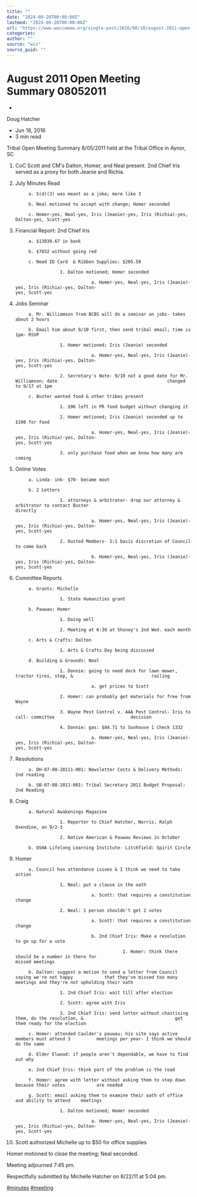 ```yaml
---
title: ""
date: "2024-09-28T00:00:00Z"
lastmod: "2024-09-28T00:00:00Z"
url: "https://www.waccamaw.org/single-post/2016/08/10/august-2011-open-meeting-summary-08052011"
categories:
author: ""
source: "wix"
source_guid: ""
---
```


# August 2011 Open Meeting Summary 08052011

-

Doug Hatcher
- Jun 18, 2016
- 3 min read

Tribal Open Meeting Summary 8/05/2011 held at the Tribal Office in Aynor, SC

1. CoC Scott and CM's Dalton, Homer, and Neal present. 2nd Chief Iris served as a proxy for both Jeanie and Richia.

2. July Minutes Read

            a. 5(d)(3) was meant as a joke; more like 3

            b. Neal motioned to accept with change; Homer seconded

            c. Homer-yes, Neal-yes, Iris (Jeanie)-yes, Iris (Richia)-yes, Dalton-yes, Scott-yes

3. Financial Report: 2nd Chief Iris

            a. $13039.67 in bank

            b. $7032 without going red

            c. Need ID Card  & Ribbon Supplies: $205.50

                        1. Dalton motioned; Homer seconded

                                    a. Homer-yes, Neal-yes, Iris (Jeanie)-yes, Iris (Richia)-yes, Dalton-                                          yes, Scott-yes

4. Jobs Seminar

            a. Mr. Williamson from BCBS will do a seminar on jobs- takes about 2 hours

            b. Email him about 9/10 first, then send tribal email; time is 1pm- RSVP

                        1. Homer motioned; Iris (Jeanie) seconded

                                    a. Homer-yes, Neal-yes, Iris (Jeanie)-yes, Iris (Richia)-yes, Dalton-                                          yes, Scott-yes

                        2. Secretary's Note- 9/10 not a good date for Mr. Williamson; date                                          changed to 9/17 at 1pm

            c. Buster wanted food & other tribes present

                        1. $96 left in PR food budget without changing it

                        2. Homer motioned; Iris (Jeanie) seconded up to $100 for food

                                    a. Homer-yes, Neal-yes, Iris (Jeanie)-yes, Iris (Richia)-yes, Dalton-                                          yes, Scott-yes

                        3. only purchase food when we know how many are coming

5. Online Votes

            a. Linda- ink- $70- became moot

            b. 2 Letters

                        1. attorneys & arbitrator- drop our attorney & arbitrator to contact Buster                                 directly

                                    a. Homer-yes, Neal-yes, Iris (Jeanie)-yes, Iris (Richia)-yes, Dalton-                                          yes, Scott-yes

                        2. Ousted Members- 1:1 basis discretion of Council to come back

                                    b. Homer-yes, Neal-yes, Iris (Jeanie)-yes, Iris (Richia)-yes, Dalton-                                          yes, Scott-yes

6. Committee Reports

            a. Grants: Michelle

                        1. State Humanities grant

            b. Pauwau: Homer

                        1. Doing well

                        2. Meeting at 6:30 at Shoney's 2nd Wed. each month

            c. Arts & Crafts: Dalton

                        1. Arts & Crafts Day being discussed

            d. Building & Grounds: Neal

                        1. Donnie: going to need deck for lawn mower, tractor tires, step, &                              railing

                                    a. get prices to Scott

                        2. Homer: can probably get materials for free from Wayne

                        3. Wayne Pest Control v. AAA Pest Control- Iris to call- committee                             decision

                        4. Donnie: gas: $84.71 to Sunhouse 1 Check 1332

                                    a. Homer-yes, Neal-yes, Iris (Jeanie)-yes, Iris (Richia)-yes, Dalton-                                          yes, Scott-yes

7. Resolutions

            a. DH-07-08-20111-001: Newsletter Costs & Delivery Methods: 2nd reading

            b. SB-07-08-2011-001: Tribal Secretary 2011 Budget Proposal: 2nd Reading

8. Craig

            a. Natural Awakenings Magazine

                        1. Reporter to Chief Hatcher, Norris, Ralph Oxendine, on 9/2-3

                        2. Native American & Pauwau Reviews in October

            b. OSHA Lifelong Learning Institute- Litchfield: Spirit Circle

9. Homer

            a. Council has attendance issues & I think we need to take action

                        1. Neal: put a clause in the oath

                                    a. Scott: that requires a constitution change

                        2. Neal: 1 person shouldn't get 2 votes

                                    a. Scott: that requires a constitution change

                                    b. 2nd Chief Iris: Make a resolution to go up for a vote

                                                1. Homer: think there should be a number in there for                                                    missed meetings

            b. Dalton: suggest a motion to send a letter from Council saying we're not happy            that they've missed too many meetings and they're not upholding their oath

                        1. 2nd Chief Iris: wait till after election

                        2. Scott: agree with Iris

                        3. 2nd Chief Iris: send letter without chastising them, do the resolution, &                                   get them ready for the election

            c. Homer: attended Caulder's pauwau; his site says active members must attend 3          meetings per year- I think we should do the same

            d. Elder Elwood: if people aren't dependable, we have to find out why

            e. 2nd Chief Iris: think part of the problem is the road

            f. Homer: agree with letter without asking them to step down because their votes            are needed

            g. Scott: email asking them to examine their oath of office and ability to attend    meetings

                        1. Dalton motioned; Homer seconded

                                    a. Homer-yes, Neal-yes, Iris (Jeanie)-yes, Iris (Richia)-yes, Dalton-                                          yes, Scott-yes

10. Scott authorized Michelle up to $50 for office supplies

Homer motioned to close the meeting; Neal seconded.

Meeting adjourned 7:45 pm.

Respectfully submitted by Michelle Hatcher on 8/22/11 at 5:04 pm.

[#minutes](https://www.waccamaw.org/updates/hashtags/minutes) [#meeting](https://www.waccamaw.org/updates/hashtags/meeting)

